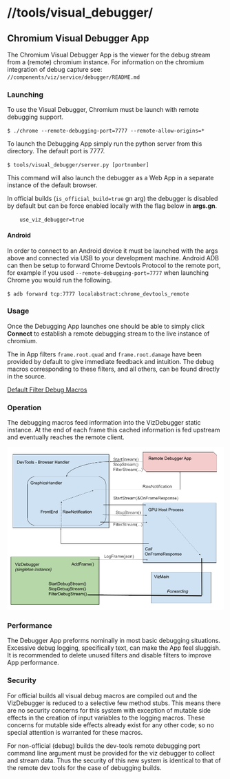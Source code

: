 
# //tools/visual_debugger/

## Chromium Visual Debugger App

The  Chromium Visual Debugger App is the viewer for the debug stream from a (remote) chromium instance.
For information on the chromium integration of debug capture see: `//components/viz/service/debugger/README.md`

### Launching
To use the Visual Debugger, Chromium must be launch with remote debugging support.

`$ ./chrome --remote-debugging-port=7777 --remote-allow-origins=*`

To launch the Debugging App simply run the python server from this directory. The default port is 7777.

`$ tools/visual_debugger/server.py [portnumber]`

This command will also launch the debugger as a Web App in a separate instance of the default browser.

In official builds (`is_official_build=true` gn arg) the debugger is disabled by default but can be force enabled locally with the flag below in **args.gn**.

`    use_viz_debugger=true`

#### Android

In order to connect to an Android device it must be launched with the args above
and connected via USB to your development machine. Android ADB can then be setup
to forward Chrome Devtools Protocol to the remote port, for example if you used
`--remote-debugging-port=7777` when launching Chrome you would run the
following.

`$ adb forward tcp:7777 localabstract:chrome_devtools_remote`

### Usage

Once the Debugging App launches one should be able to simply click **Connect** to establish a remote debugging stream to the live instance of chromium.

The in App filters `frame.root.quad` and `frame.root.damage` have been provided by default to give immediate feedback and intuition. The debug macros corresponding to these filters, and all others, can be found directly in the source.

[Default Filter Debug Macros](https://source.chromium.org/chromium/chromium/src/+/main:components/viz/service/display/display.cc;l=640;drc=5af781c328bdc091651764b5d9ea0f6d77828fed?q=display.cc&ss=chromium%2Fchromium%2Fsrc)

### Operation
The debugging macros feed information into the VizDebugger static instance. At the end of each frame this cached information is fed upstream and eventually reaches the remote client.

![Viz Debugger Communication](visual_debugger_communications.png)


### Performance
The Debugger App preforms nominally in most basic debugging situations.
Excessive debug logging, specifically text, can  make the App feel sluggish.
It is recommended to delete unused filters and disable filters to improve App performance.


### Security

For official builds all visual debug macros are compiled out and the VizDebugger is reduced to a selective few method stubs. This means there are no security concerns for this system with exception of mutable side effects in the creation of input variables to the logging macros. These concerns for mutable side effects already exist for any other code; so no special attention is warranted for these macros.

For non-official (debug) builds the dev-tools remote debugging port command line argument must be provided for the viz debugger to collect and stream data. Thus the security of this new system is identical to that of the remote dev tools for the case of debugging builds.
